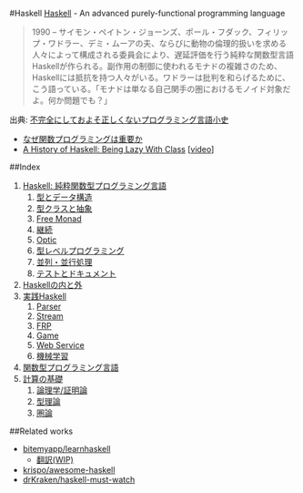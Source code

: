 #Haskell
[Haskell](https://www.haskell.org/) - An advanced purely-functional programming language

> 1990 – サイモン・ペイトン・ジョーンズ、ポール・フダック、フィリップ・ワドラー、デミ・ムーアの夫、ならびに動物の倫理的扱いを求める人々によって構成される委員会により、遅延評価を行う純粋な関数型言語Haskellが作られる。副作用の制御に使われるモナドの複雑さのため、Haskellには抵抗を持つ人々がいる。ワドラーは批判を和らげるために、こう語っている。「モナドは単なる自己関手の圏におけるモノイド対象だよ。何か問題でも？」

出典: [不完全にしておよそ正しくないプログラミング言語小史](http://www.aoky.net/articles/james_iry/brief-incomplete-and-mostly-wrong.htm)

* [なぜ関数プログラミングは重要か](http://www.sampou.org/haskell/article/whyfp.html)
* [A History of Haskell: Being Lazy With Class](http://haskell.cs.yale.edu/wp-content/uploads/2011/02/history.pdf) [[video](https://www.youtube.com/watch?v=3bjXGrycMhQ)]

##Index
1. [Haskell: 純粋関数型プログラミング言語](1-1.md)
    1. [型とデータ構造](1-2.md)
    2. [型クラスと抽象](1-3.md)
    3. [Free Monad](1-4.md)
    4. [継続](1-5.md)
    5. [Optic](1-6.md)
    6. [型レベルプログラミング](1-7.md)
    7. [並列・並行処理](1-8.md)
    8. [テストとドキュメント](1-9.md)
2. [Haskellの内と外](2-0.md)
3. [実践Haskell](3-0.md)
    1. [Parser](3-1.md)
    2. [Stream](3-2.md)
    3. [FRP](3-3.md)
    4. [Game](3-4.md)
    5. [Web Service](3-5.md)
    6. [機械学習](3-6.md)
4. [関数型プログラミング言語](4-0.md)
5. [計算の基礎](5-0.md)
    1. [論理学/証明論](5-1.md)
    2. [型理論](5-2.md)
    3. [圏論](5-3.md)

##Related works
* [bitemyapp/learnhaskell](https://github.com/bitemyapp/learnhaskell)
  * [翻訳(WIP)](https://github.com/fujimura/learnhaskell/tree/japanese)
* [krispo/awesome-haskell](https://github.com/krispo/awesome-haskell)
* [drKraken/haskell-must-watch](https://github.com/drKraken/haskell-must-watch)
